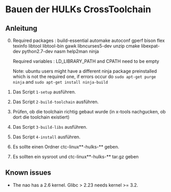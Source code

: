# Bauen der HULKs CrossToolchain

## Anleitung

 0. Required packages  : build-essential automake autoconf gperf bison flex texinfo libtool libtool-bin gawk libncurses5-dev unzip cmake libexpat-dev python2.7-dev nasm help2man ninja

    Required variables : LD_LIBRARY_PATH and CPATH need to be empty

    Note: ubuntu users might have a different ninja package preinstalled which is not the required one, if errors occur do `sudo apt-get purge ninja` and `sudo apt-get install ninja-build`
 1. Das Script `1-setup` ausführen.
 2. Das Script `2-build-toolchain` ausführen.
 3. Prüfen, ob die toolchain richtig gebaut wurde (in x-tools nachgucken, ob dort die toolchain existiert)
 4. Das Script `3-build-libs` ausführen.
 5. Das Script `4-install` ausführen.
 6. Es sollte einen Ordner ctc-linux**-hulks-** geben.
 7. Es sollten ein sysroot und ctc-linux**-hulks-** tar.gz geben

## Known issues

 * The nao has a 2.6 kernel. Glibc > 2.23 needs kernel >= 3.2.

